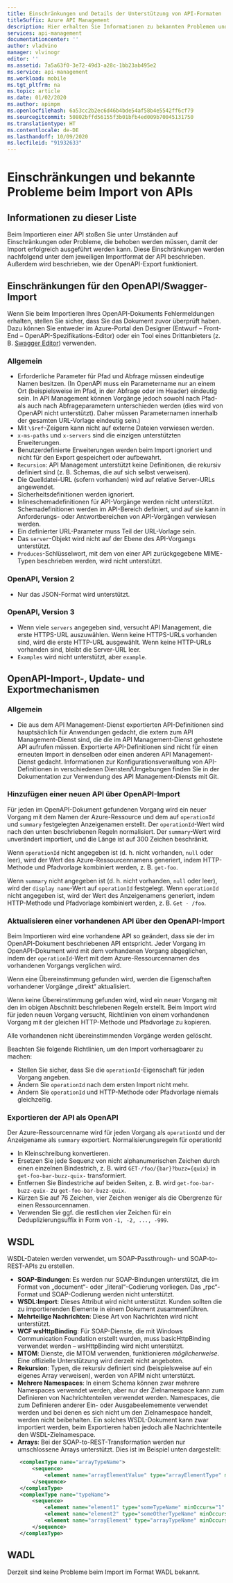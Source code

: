 ```yaml
---
title: Einschränkungen und Details der Unterstützung von API-Formaten
titleSuffix: Azure API Management
description: Hier erhalten Sie Informationen zu bekannten Problemen und Einschränkungen bei der Unterstützung der Formate Open API, WSDL und WADL in Azure API Management.
services: api-management
documentationcenter: ''
author: vladvino
manager: vlvinogr
editor: ''
ms.assetid: 7a5a63f0-3e72-49d3-a28c-1bb23ab495e2
ms.service: api-management
ms.workload: mobile
ms.tgt_pltfrm: na
ms.topic: article
ms.date: 01/02/2020
ms.author: apimpm
ms.openlocfilehash: 6a53cc2b2ec6d46b4bde54af58b4e5542ff6cf79
ms.sourcegitcommit: 50802bffd56155f3b01bfb4ed009b70045131750
ms.translationtype: HT
ms.contentlocale: de-DE
ms.lasthandoff: 10/09/2020
ms.locfileid: "91932633"
---
```

# <a name="api-import-restrictions-and-known-issues"></a>Einschränkungen und bekannte Probleme beim Import von APIs

## <a name="about-this-list"></a>Informationen zu dieser Liste

Beim Importieren einer API stoßen Sie unter Umständen auf Einschränkungen oder Probleme, die behoben werden müssen, damit der Import erfolgreich ausgeführt werden kann. Diese Einschränkungen werden nachfolgend unter dem jeweiligen Importformat der API beschrieben. Außerdem wird beschrieben, wie der OpenAPI-Export funktioniert.

## <a name="openapiswagger-import-limitations"></a><a name="open-api"> </a>Einschränkungen für den OpenAPI/Swagger-Import

Wenn Sie beim Importieren Ihres OpenAPI-Dokuments Fehlermeldungen erhalten, stellen Sie sicher, dass Sie das Dokument zuvor überprüft haben. Dazu können Sie entweder im Azure-Portal den Designer (Entwurf – Front-End – OpenAPI-Spezifikations-Editor) oder ein Tool eines Drittanbieters (z. B. <a href="https://editor.swagger.io">Swagger Editor</a>) verwenden.

### <a name="general"></a><a name="open-api-general"> </a>Allgemein

-   Erforderliche Parameter für Pfad und Abfrage müssen eindeutige Namen besitzen. (In OpenAPI muss ein Parametername nur an einem Ort (beispielsweise im Pfad, in der Abfrage oder im Header) eindeutig sein. In API Management können Vorgänge jedoch sowohl nach Pfad- als auch nach Abfrageparametern unterschieden werden (dies wird von OpenAPI nicht unterstützt). Daher müssen Parameternamen innerhalb der gesamten URL-Vorlage eindeutig sein.)
-   Mit `\$ref`-Zeigern kann nicht auf externe Dateien verwiesen werden.
-   `x-ms-paths` und `x-servers` sind die einzigen unterstützten Erweiterungen.
-   Benutzerdefinierte Erweiterungen werden beim Import ignoriert und nicht für den Export gespeichert oder aufbewahrt.
-   `Recursion`: API Management unterstützt keine Definitionen, die rekursiv definiert sind (z. B. Schemas, die auf sich selbst verweisen).
-   Die Quelldatei-URL (sofern vorhanden) wird auf relative Server-URLs angewendet.
-   Sicherheitsdefinitionen werden ignoriert.
-   Inlineschemadefinitionen für API-Vorgänge werden nicht unterstützt. Schemadefinitionen werden im API-Bereich definiert, und auf sie kann in Anforderungs- oder Antwortbereichen von API-Vorgängen verwiesen werden.
-   Ein definierter URL-Parameter muss Teil der URL-Vorlage sein.
-   Das `server`-Objekt wird nicht auf der Ebene des API-Vorgangs unterstützt.
-   `Produces`-Schlüsselwort, mit dem von einer API zurückgegebene MIME-Typen beschrieben werden, wird nicht unterstützt. 

### <a name="openapi-version-2"></a><a name="open-api-v2"> </a>OpenAPI, Version 2

-   Nur das JSON-Format wird unterstützt.

### <a name="openapi-version-3"></a><a name="open-api-v3"> </a>OpenAPI, Version 3

-   Wenn viele `servers` angegeben sind, versucht API Management, die erste HTTPS-URL auszuwählen. Wenn keine HTTPS-URLs vorhanden sind, wird die erste HTTP-URL ausgewählt. Wenn keine HTTP-URLs vorhanden sind, bleibt die Server-URL leer.
-   `Examples` wird nicht unterstützt, aber `example`.

## <a name="openapi-import-update-and-export-mechanisms"></a>OpenAPI-Import-, Update- und Exportmechanismen

### <a name="general"></a><a name="open-import-export-general"> </a>Allgemein

-   Die aus dem API Management-Dienst exportierten API-Definitionen sind hauptsächlich für Anwendungen gedacht, die extern zum API Management-Dienst sind, die die im API Management-Dienst gehostete API aufrufen müssen. Exportierte API-Definitionen sind nicht für einen erneuten Import in denselben oder einen anderen API Management-Dienst gedacht. Informationen zur Konfigurationsverwaltung von API-Definitionen in verschiedenen Diensten/Umgebungen finden Sie in der Dokumentation zur Verwendung des API Management-Diensts mit Git. 

### <a name="add-new-api-via-openapi-import"></a>Hinzufügen einer neuen API über OpenAPI-Import

Für jeden im OpenAPI-Dokument gefundenen Vorgang wird ein neuer Vorgang mit dem Namen der Azure-Ressource und dem auf `operationId` und `summary` festgelegten Anzeigenamen erstellt. Der `operationId`-Wert wird nach den unten beschriebenen Regeln normalisiert. Der `summary`-Wert wird unverändert importiert, und die Länge ist auf 300 Zeichen beschränkt.

Wenn `operationId` nicht angegeben ist (d. h. nicht vorhanden, `null` oder leer), wird der Wert des Azure-Ressourcennamens generiert, indem HTTP-Methode und Pfadvorlage kombiniert werden, z. B. `get-foo`.

Wenn `summary` nicht angegeben ist (d. h. nicht vorhanden, `null` oder leer), wird der `display name`-Wert auf `operationId` festgelegt. Wenn `operationId` nicht angegeben ist, wird der Wert des Anzeigenamens generiert, indem HTTP-Methode und Pfadvorlage kombiniert werden, z. B. `Get - /foo`.

### <a name="update-an-existing-api-via-openapi-import"></a>Aktualisieren einer vorhandenen API über den OpenAPI-Import

Beim Importieren wird eine vorhandene API so geändert, dass sie der im OpenAPI-Dokument beschriebenen API entspricht. Jeder Vorgang im OpenAPI-Dokument wird mit dem vorhandenen Vorgang abgeglichen, indem der `operationId`-Wert mit dem Azure-Ressourcennamen des vorhandenen Vorgangs verglichen wird.

Wenn eine Übereinstimmung gefunden wird, werden die Eigenschaften vorhandener Vorgänge „direkt“ aktualisiert.

Wenn keine Übereinstimmung gefunden wird, wird ein neuer Vorgang mit den im obigen Abschnitt beschriebenen Regeln erstellt. Beim Import wird für jeden neuen Vorgang versucht, Richtlinien von einem vorhandenen Vorgang mit der gleichen HTTP-Methode und Pfadvorlage zu kopieren.

Alle vorhandenen nicht übereinstimmenden Vorgänge werden gelöscht.

Beachten Sie folgende Richtlinien, um den Import vorhersagbarer zu machen:

- Stellen Sie sicher, dass Sie die `operationId`-Eigenschaft für jeden Vorgang angeben.
- Ändern Sie `operationId` nach dem ersten Import nicht mehr.
- Ändern Sie `operationId` und HTTP-Methode oder Pfadvorlage niemals gleichzeitig.

### <a name="export-api-as-openapi"></a>Exportieren der API als OpenAPI

Der Azure-Ressourcenname wird für jeden Vorgang als `operationId` und der Anzeigename als `summary` exportiert.
Normalisierungsregeln für operationId

- In Kleinschreibung konvertieren.
- Ersetzen Sie jede Sequenz von nicht alphanumerischen Zeichen durch einen einzelnen Bindestrich, z. B. wird `GET-/foo/{bar}?buzz={quix}` in `get-foo-bar-buzz-quix-` transformiert.
- Entfernen Sie Bindestriche auf beiden Seiten, z. B. wird `get-foo-bar-buzz-quix-` zu `get-foo-bar-buzz-quix`.
- Kürzen Sie auf 76 Zeichen, vier Zeichen weniger als die Obergrenze für einen Ressourcennamen.
- Verwenden Sie ggf. die restlichen vier Zeichen für ein Deduplizierungsuffix in Form von `-1, -2, ..., -999`.


## <a name="wsdl"></a><a name="wsdl"> </a>WSDL

WSDL-Dateien werden verwendet, um SOAP-Passthrough- und SOAP-to-REST-APIs zu erstellen.

-   **SOAP-Bindungen**: Es werden nur SOAP-Bindungen unterstützt, die im Format von „document“- oder „literal“-Codierung vorliegen. Das „rpc“-Format und SOAP-Codierung werden nicht unterstützt.
-   **WSDL:Import**: Dieses Attribut wird nicht unterstützt. Kunden sollten die zu importierenden Elemente in einem Dokument zusammenführen.
-   **Mehrteilige Nachrichten**: Diese Art von Nachrichten wird nicht unterstützt.
-   **WCF wsHttpBinding**: Für SOAP-Dienste, die mit Windows Communication Foundation erstellt wurden, muss basicHttpBinding verwendet werden – wsHttpBinding wird nicht unterstützt.
-   **MTOM**: Dienste, die MTOM verwenden, funktionieren <em>möglicherweise</em>. Eine offizielle Unterstützung wird derzeit nicht angeboten.
-   **Rekursion**: Typen, die rekursiv definiert sind (beispielsweise auf ein eigenes Array verweisen), werden von APIM nicht unterstützt.
-   **Mehrere Namespaces**: In einem Schema können zwar mehrere Namespaces verwendet werden, aber nur der Zielnamespace kann zum Definieren von Nachrichtenteilen verwendet werden. Namespaces, die zum Definieren anderer Ein- oder Ausgabeelememente verwendet werden und bei denen es sich nicht um den Zielnamespace handelt, werden nicht beibehalten. Ein solches WSDL-Dokument kann zwar importiert werden, beim Exportieren haben jedoch alle Nachrichtenteile den WSDL-Zielnamespace.
-   **Arrays**: Bei der SOAP-to-REST-Transformation werden nur umschlossene Arrays unterstützt. Dies ist im Beispiel unten dargestellt:

```xml
    <complexType name="arrayTypeName">
        <sequence>
            <element name="arrayElementValue" type="arrayElementType" minOccurs="0" maxOccurs="unbounded"/>
        </sequence>
    </complexType>
    <complexType name="typeName">
        <sequence>
            <element name="element1" type="someTypeName" minOccurs="1" maxOccurs="1"/>
            <element name="element2" type="someOtherTypeName" minOccurs="0" maxOccurs="1" nillable="true"/>
            <element name="arrayElement" type="arrayTypeName" minOccurs="1" maxOccurs="1"/>
        </sequence>
    </complexType>
```

## <a name="wadl"></a><a name="wadl"> </a>WADL

Derzeit sind keine Probleme beim Import im Format WADL bekannt.

